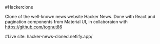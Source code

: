#Hackerclone

Clone of the well-known news website Hacker News. Done with React and pagination components from Material UI, in collaboraion with https://github.com/tognut86

#Live site:
hacker-news-cloned.netlify.app/

